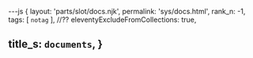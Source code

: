 ---js
{
  layout: 'parts/slot/docs.njk',
  permalink: 'sys/docs.html',
  rank_n: -1,
  tags:      [ `notag` ],
  //?? eleventyExcludeFromCollections: true,

  title_s: `documents`,
}
---
